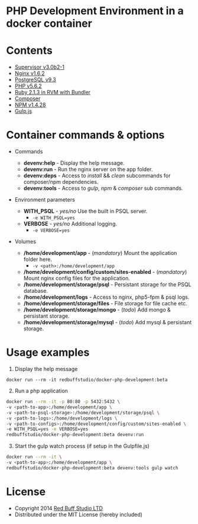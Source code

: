 PHP Development Environment in a docker container
===========

# Contents

* [Supervisor v3.0b2-1](http://supervisord.org/)
* [Nginx v1.6,2](http://nginx.org/en/CHANGES-1.6)
* [PostgreSQL v9.3](http://www.postgresql.org/docs/devel/static/release-9-3.html)
* [PHP v5.6.2](http://php.net/ChangeLog-5.php#5.6.2)
* [Ruby 2.1.3 in RVM with Bundler](https://www.ruby-lang.org/en/news/2014/09/19/ruby-2-1-3-is-released/)
* [Composer](https://getcomposer.org/)
* [NPM v1.4.28](https://www.npmjs.org/)
* [Gulp.js](http://gulpjs.com/)

# Container commands & options

* Commands

  * **devenv:help** - Display the help message.
  * **devenv:run** - Run the nginx server on the app folder.
  * **devenv:deps** - Access to *install* && *clean* subcommands for composer/npm dependencies.
  * **devenv:tools** - Access to *gulp*, *npm* & *composer* sub commands.

* Environment parameters

  * **WITH_PSQL** - *yes/no* Use the built in PSQL server.
    * `-e WITH_PSQL=yes`
  * **VERBOSE** - *yes/no* Additional logging.
    * `-e VERBOSE=yes`
* Volumes

  * **/home/development/app** - (*mandatory*) Mount the application folder here.
    * `-v <path>:/home/development/app`
  * **/home/development/config/custom/sites-enabled** - (*mandatory*) Mount nginx config files for the application.
  * **/home/development/storage/psql** - Persistant storage for the PSQL database.
  * **/home/development/logs** - Access to nginx, php5-fpm & psql logs.
  * **/home/development/storage/files** - File storage for file cache etc.
  * **/home/development/storage/mongo** - (*todo*) Add mongo & persistant storage.
  * **/home/development/storage/mysql** - (*todo*) Add mysql & persistant storage.

# Usage examples

1. Display the help message

`docker run --rm -it redbuffstudio/docker-php-development:beta`

2. Run a php application

```bash
docker run --rm -it -p 80:80 -p 5432:5432 \
-v <path-to-app>:/home/development/app \
-v <path-to-psql-storage>:/home/development/storage/psql \
-v <path-to-logs>:/home/development/logs \
-v <path-to-configs>:/home/development/config/custom/sites-enabled \
-e WITH_PSQL=yes -e VERBOSE=yes
redbuffstudio/docker-php-development:beta devenv:run
```

3. Start the gulp watch process (if setup in the Gulpfile.js)

```bash
docker run --rm -it \
-v <path-to-app>:/home/development/app \
redbuffstudio/docker-php-development:beta devenv:tools gulp watch
```

# License

* Copyright 2014 [Red Buff Studio LTD](http://redbuffstudio.com)
* Distributed under the MIT License (hereby included)
